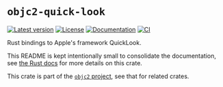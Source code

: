 # `objc2-quick-look`

[![Latest version](https://badgen.net/crates/v/objc2-quick-look)](https://crates.io/crates/objc2-quick-look)
[![License](https://badgen.net/badge/license/Zlib%20OR%20Apache-2.0%20OR%20MIT/blue)](../../LICENSE.md)
[![Documentation](https://docs.rs/objc2-quick-look/badge.svg)](https://docs.rs/objc2-quick-look/)
[![CI](https://github.com/madsmtm/objc2/actions/workflows/ci.yml/badge.svg)](https://github.com/madsmtm/objc2/actions/workflows/ci.yml)

Rust bindings to Apple's framework QuickLook.

This README is kept intentionally small to consolidate the documentation, see
[the Rust docs](https://docs.rs/objc2-quick-look/) for more details on this crate.

This crate is part of the [`objc2` project](https://github.com/madsmtm/objc2),
see that for related crates.
